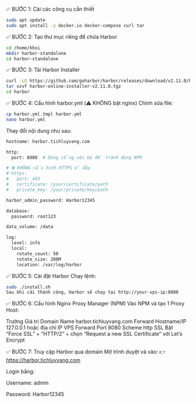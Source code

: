 ✅ BƯỚC 1: Cài các công cụ cần thiết
```bash
sudo apt update
sudo apt install -y docker.io docker-compose curl tar
```
✅ BƯỚC 2: Tạo thư mục riêng để chứa Harbor
```bash
cd /home/khoi
mkdir harbor-standalone
cd harbor-standalone
```
✅ BƯỚC 3: Tải Harbor Installer
```bash
curl -LO https://github.com/goharbor/harbor/releases/download/v2.11.0/harbor-online-installer-v2.11.0.tgz
tar xzvf harbor-online-installer-v2.11.0.tgz
cd harbor
```
✅ BƯỚC 4: Cấu hình harbor.yml (⚠️ KHÔNG bật nginx)
Chỉnh sửa file:

```bash
cp harbor.yml.tmpl harbor.yml
nano harbor.yml
```
Thay đổi nội dung như sau:

```bash
hostname: harbor.tichluyvang.com

http:
  port: 8080  # Dùng cổng nội bộ để tránh đụng NPM

# ❌ KHÔNG cấu hình HTTPS ở đây
# https:
#   port: 443
#   certificate: /your/certificate/path
#   private_key: /your/private/key/path

harbor_admin_password: Harbor12345

database:
  password: root123

data_volume: /data

log:
  level: info
  local:
    rotate_count: 50
    rotate_size: 200M
    location: /var/log/harbor
```
✅ BƯỚC 5: Cài đặt Harbor
Chạy lệnh:
```bash
sudo ./install.sh
Sau khi cài thành công, Harbor sẽ chạy tại http://your-vps-ip:8080
```
✅ BƯỚC 6: Cấu hình Nginx Proxy Manager (NPM)
Vào NPM và tạo 1 Proxy Host:

Trường	Giá trị
Domain Name	harbor.tichluyvang.com
Forward Hostname/IP	127.0.0.1 hoặc địa chỉ IP VPS
Forward Port	8080
Scheme	http
SSL	Bật “Force SSL” + “HTTP/2” + chọn “Request a new SSL Certificate” với Let’s Encrypt

✅ BƯỚC 7: Truy cập Harbor qua domain
Mở trình duyệt và vào:
👉 https://harbor.tichluyvang.com

Login bằng:

Username: admin

Password: Harbor12345

